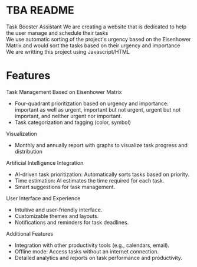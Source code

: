 # TBA README
Task Booster Assistant
We are creating a website that is dedicated to help the user manage and schedule their tasks<br/> 
We use automatic sorting of the project's urgency based on the Eisenhower Matrix and would sort the tasks based on their urgency and importance<br/>
We are writting this project using Javascript/HTML<br/> 

# Features

Task Management Based on Eisenhower Matrix<br/>
- Four-quadrant prioritization based on urgency and importance: important as well as urgent, important but not urgent, urgent but not important, and neither urgent nor important.<br/>
- Task categorization and tagging (color, symbol)<br/>

Visualization<br/>
- Monthly and annually report with graphs to visualize task progress and distribution<br/>

Artificial Intelligence Integration<br/>
- AI-driven task prioritization: Automatically sorts tasks based on priority.<br/>
- Time estimation: AI estimates the time required for each task.<br/>
- Smart suggestions for task management.<br/>

User Interface and Experience<br/>
- Intuitive and user-friendly interface.<br/>
- Customizable themes and layouts.<br/>
- Notifications and reminders for task deadlines.<br/>


Additional Features<br/>
- Integration with other productivity tools (e.g., calendars, email).<br/>
- Offline mode: Access tasks without an internet connection.<br/>
- Detailed analytics and reports on task performance and productivity.<br/>
